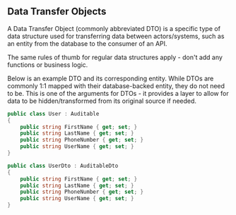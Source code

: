 ## Data Transfer Objects

A Data Transfer Object (commonly abbreviated DTO) is a specific type of data structure used for
transferring data between actors/systems, such as an entity from the database to the consumer of an API.

The same rules of thumb for regular data structures apply - don't add any functions or business logic.

Below is an example DTO and its corresponding entity. While DTOs are commonly 1:1 mapped with their
database-backed entity, they do not need to be. This is one of the arguments for DTOs - it provides
a layer to allow for data to be hidden/transformed from its original source if needed.

```cs
public class User : Auditable
{
    public string FirstName { get; set; }
    public string LastName { get; set; }
    public string PhoneNumber { get; set; }
    public string UserName { get; set; }
}
```

```cs
public class UserDto : AuditableDto
{
    public string FirstName { get; set; }
    public string LastName { get; set; }
    public string PhoneNumber { get; set; }
    public string UserName { get; set; }
}
```

